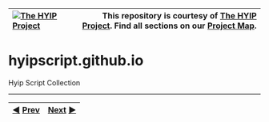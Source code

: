 |[![The HYIP Project](https://avatars1.githubusercontent.com/u/8466209?v=10&s=30)](https://github.com/hyip) |This repository is courtesy of [The HYIP Project](https://github.com/hyip). Find all sections on our [Project Map](https://github.com/hyip/info/wiki/maps#project-map).|
|:----|----:|

# hyipscript.github.io
Hyip Script Collection



***
|[:arrow_backward:](https://github.com/hyip/info) [Prev](https://github.com/hyip/info)|[Next](https://github.com/hyipscript/hyipscript.github.io/wiki/Home) [:arrow_forward:](https://github.com/hyipscript/hyipscript.github.io/wiki/Home)|
|:----|----:|
